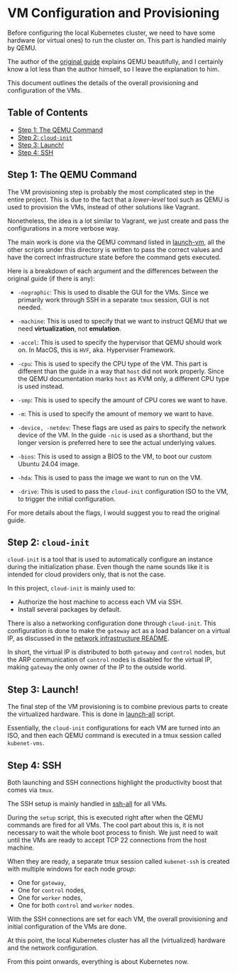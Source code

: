 # VM Configuration and Provisioning

Before configuring the local Kubernetes cluster, we need to have some hardware (or virtual ones) to run the cluster on.
This part is handled mainly by QEMU.

The author of the [original guide](https://github.com/ghik/kubernetes-the-harder-way) explains QEMU beautifully, and I certainly know a lot less than the author himself, so I leave the explanation to him.

This document outlines the details of the overall provisioning and configuration of the VMs.

## Table of Contents

<!--toc:start-->

- [Step 1: The QEMU Command](#step-1-the-qemu-command)
- [Step 2: `cloud-init`](#step-2-cloud-init)
- [Step 3: Launch!](#step-3-launch)
- [Step 4: SSH](#step-4-ssh)
<!--toc:end-->

## <a id='step-1-the-qemu-command' /> Step 1: The QEMU Command

The VM provisioning step is probably the most complicated step in the entire project.
This is due to the fact that a _lower-level_ tool such as QEMU is used to provision the VMs, instead of other solutions like Vagrant.

Nonetheless, the idea is a lot similar to Vagrant, we just create and pass the configurations in a more verbose way.

The main work is done via the QEMU command listed in [launch-vm](./launch-vm), all the other scripts under this directory is written to pass the correct values and have the correct infrastructure state before the command gets executed.

Here is a breakdown of each argument and the differences between the original guide (if there is any):

- `-nographic`: This is used to disable the GUI for the VMs. Since we primarily work through SSH in a separate `tmux` session, GUI is not needed.

- `-machine`: This is used to specify that we want to instruct QEMU that we need **virtualization**, not **emulation**.

- `-accel`: This is used to specify the hypervisor that QEMU should work on. In MacOS, this is `HVF`, aka. Hyperviser Framework.

- `-cpu`: This is used to specify the CPU type of the VM. This part is different than the guide in a way that `host` did not work properly. Since the QEMU documentation marks `host` as KVM only, a different CPU type is used instead.

- `-smp`: This is used to specify the amount of CPU cores we want to have.

- `-m`: This is used to specify the amount of memory we want to have.

- `-device, -netdev`: These flags are used as pairs to specify the network device of the VM. In the guide `-nic` is used as a shorthand, but the longer version is preferred here to see the actual underlying values.

- `-bios`: This is used to assign a BIOS to the VM, to boot our custom Ubuntu 24.04 image.

- `-hda`: This is used to pass the image we want to run on the VM.

- `-drive`: This is used to pass the `cloud-init` configuration ISO to the VM, to trigger the initial configuration.

For more details about the flags, I would suggest you to read the original guide.

## <a id='step-2-cloud-init' /> Step 2: `cloud-init`

`cloud-init` is a tool that is used to automatically configure an instance during the initialization phase.
Even though the name sounds like it is intended for cloud providers only, that is not the case.

In this project, `cloud-init` is mainly used to:

- Authorize the host machine to access each VM via SSH.
- Install several packages by default.

There is also a networking configuration done through `cloud-init`.
This configuration is done to make the `gateway` act as a load balancer on a virtual IP, as discussed in the [network infrastructure README](./NETWORK-INFRASTRUCTURE.md).

In short, the virtual IP is distributed to both `gateway` and `control` nodes, but the ARP communication of `control` nodes is disabled for the virtual IP, making `gateway` the only owner of the IP to the outside world.

## <a id='step-3-launch' /> Step 3: Launch!

The final step of the VM provisioning is to combine previous parts to create the virtualized hardware.
This is done in [launch-all](./launch-all) script.

Essentially, the `cloud-init` configurations for each VM are turned into an ISO, and then each QEMU command is executed in a tmux session called `kubenet-vms`.

## <a id='step-4-ssh' /> Step 4: SSH

Both launching and SSH connections highlight the productivity boost that comes via `tmux`.

The SSH setup is mainly handled in [ssh-all](./ssh-all) for all VMs.

During the `setup` script, this is executed right after when the QEMU commands are fired for all VMs.
The cool part about this is, it is not necessary to wait the whole boot process to finish.
We just need to wait until the VMs are ready to accept TCP 22 connections from the host machine.

When they are ready, a separate tmux session called `kubenet-ssh` is created with multiple windows for each node _group_:

- One for `gateway`,
- One for `control` nodes,
- One for `worker` nodes,
- One for both `control` and `worker` nodes.

With the SSH connections are set for each VM, the overall provisioning and initial configuration of the VMs are done.

At this point, the local Kubernetes cluster has all the (virtualized) hardware and the network configuration.

From this point onwards, everything is about Kubernetes now.
